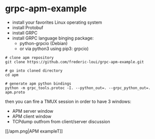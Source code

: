 # grpc-apm-example

* install your favorites Linux operating system
* install Protobuf
* install GRPC
* install GRPC language binging package: 
    * python-grpcio (Debian)
    * or via python3 using pip3: grpcio)

```
# clone apm repository
git clone https://github.com/frederic-loui/grpc-apm-example.git

# go into cloned directory
cd apm

# generate apm python bindings
python -m grpc_tools.protoc -I. --python_out=. --grpc_python_out=. apm.proto 
```
then you can fire a TMUX session in order to have 3 windows:
* APM server window
* APM client window
* TCPdump outfrom from client/server discussion

[[/apm.png|APM exampleT]]

